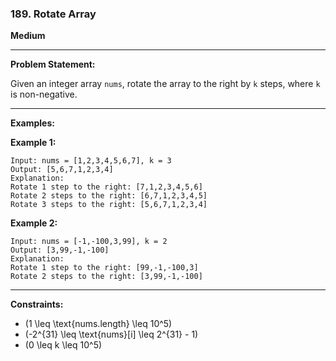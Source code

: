 ### 189. Rotate Array
**Medium**

---

**Problem Statement:**

Given an integer array `nums`, rotate the array to the right by `k` steps, where `k` is non-negative.

---

**Examples:**

**Example 1:**
```
Input: nums = [1,2,3,4,5,6,7], k = 3
Output: [5,6,7,1,2,3,4]
Explanation: 
Rotate 1 step to the right: [7,1,2,3,4,5,6]
Rotate 2 steps to the right: [6,7,1,2,3,4,5]
Rotate 3 steps to the right: [5,6,7,1,2,3,4]
```

**Example 2:**
```
Input: nums = [-1,-100,3,99], k = 2
Output: [3,99,-1,-100]
Explanation: 
Rotate 1 step to the right: [99,-1,-100,3]
Rotate 2 steps to the right: [3,99,-1,-100]
```

---

**Constraints:**
- \(1 \leq \text{nums.length} \leq 10^5\)
- \(-2^{31} \leq \text{nums}[i] \leq 2^{31} - 1\)
- \(0 \leq k \leq 10^5\)
